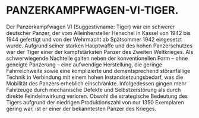 # PANZERKAMPFWAGEN-VI-TIGER.
Der Panzerkampfwagen VI (Suggestivname: Tiger) war ein schwerer deutscher Panzer, der vom Alleinhersteller Henschel in Kassel von 1942 bis 1944 gefertigt und von der Wehrmacht ab Spätsommer 1942 eingesetzt wurde. Aufgrund seiner starken Hauptwaffe und des hohen Panzerschutzes war der Tiger einer der kampfstärksten Panzer des Zweiten Weltkrieges.  Als schwerwiegende Nachteile galten neben der konventionellen Form – ohne geneigte Panzerung – eine aufwendige Herstellung, die geringe Fahrreichweite sowie eine komplizierte und dementsprechend störanfällige Technik in Verbindung mit einem hohen Instandsetzungsbedarf, was die Mobilität des Panzers erheblich einschränkte. Infolgedessen gingen mehr Fahrzeuge durch mechanische Defekte und Selbstzerstörung als durch direkte Feindeinwirkung verloren.  Obwohl die strategische Bedeutung des Tigers aufgrund der niedrigen Produktionszahl von nur 1350 Exemplaren gering war, ist er einer der bekanntesten Panzer des Krieges. 

